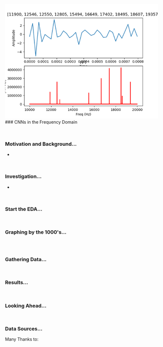 
<img src='figs/rookie_10.png'>
### CNNs in the Frequency Domain

<p>&nbsp;

### Motivation and Background...

*
<p>&nbsp;

### Investigation...

*
<p>&nbsp;

### Start the EDA...

<p>&nbsp;

### Graphing by the 1000's...
<table>
</table>

<p>&nbsp;

### Gathering Data...
<p>&nbsp;


### Results...
<p>&nbsp;

### Looking Ahead...

<p>&nbsp;

### Data Sources...
Many Thanks to:
